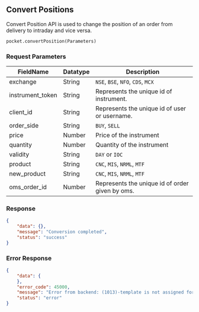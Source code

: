 ## Convert Positions
Convert Position API is used to change the position of an order from delivery to intraday and vice versa.

```python
pocket.convertPosition(Parameters)
```

### Request Parameters
| FieldName         | Datatype | Description                                       |
|-------------------|----------|---------------------------------------------------|
| exchange          | String   | `NSE`, `BSE`, `NFO`, `CDS`, `MCX`                          |
| instrument_token  | String   | Represents the unique id of instrument.           |
| client_id         | String   | Represents the unique id of user or username.     |
| order_side        | String   | `BUY`, `SELL`                                         |
| price             | Number   | Price of the instrument                                 |
| quantity          | Number   | Quantity of the instrument                                 |
| validity          | String   | `DAY` or `IOC`                                        |
| product           | String   | `CNC`, `MIS`, `NRML`, `MTF`                              |
| new_product       | String   | `CNC`, `MIS`, `NRML`, `MTF`                              |
| oms_order_id      | Number   | Represents the unique id of order given by oms.   |


### Response
```json
{
    "data": {},
    "message": "Conversion completed",
    "status": "success"
}
```

### Error Response
```json
{
    "data": {
    },
    "error_code": 45000,
    "message": "Error from backend: (1013)-template is not assigned for this client",
    "status": "error"
}
```